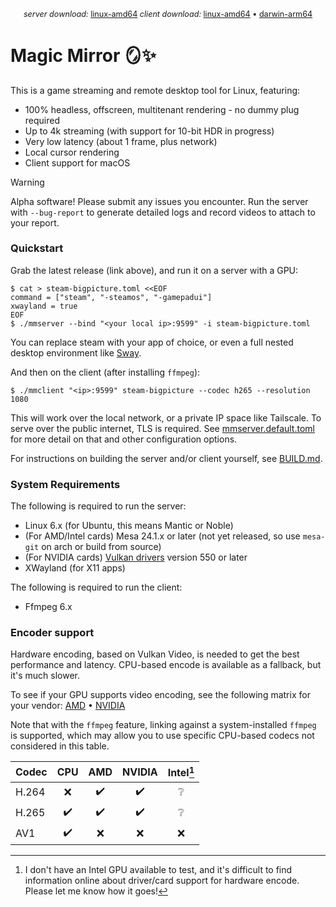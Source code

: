 
<p align="center" style="font-size:0.9em">
<i>server download:</i> <a href="https://github.com/colinmarc/magic-mirror/releases/download/mmserver-v0.3.0/mmserver-v0.3.0-linux-amd64.tar.gz">linux-amd64</a>
<i>client download:</i> <a href="https://github.com/colinmarc/magic-mirror/releases/download/mmclient-v0.3.0/mmclient-v0.3.0-linux-amd64.tar.gz">linux-amd64</a> • <a href="https://github.com/colinmarc/magic-mirror/releases/download/mmclient-v0.3.0/mmclient-v0.3.0-darwin-arm64.tar.gz">darwin-arm64</a>
</p>

# Magic Mirror 🪞✨

This is a game streaming and remote desktop tool for Linux, featuring:

 - 100% headless, offscreen, multitenant rendering - no dummy plug required
 - Up to 4k streaming (with support for 10-bit HDR in progress)
 - Very low latency (about 1 frame, plus network)
 - Local cursor rendering
 - Client support for macOS

> [!WARNING]  
> Alpha software! Please submit any issues you encounter. Run the server with `--bug-report` to generate detailed logs and record videos to attach to your report.

### Quickstart

Grab the latest release (link above), and run it on a server with a GPU:

```shell
$ cat > steam-bigpicture.toml <<EOF
command = ["steam", "-steamos", "-gamepadui"]
xwayland = true
EOF
$ ./mmserver --bind "<your local ip>:9599" -i steam-bigpicture.toml
```

You can replace steam with your app of choice, or even a full nested desktop environment like [Sway](https://swaywm.org/).

And then on the client (after installing `ffmpeg`):

```shell
$ ./mmclient "<ip>:9599" steam-bigpicture --codec h265 --resolution 1080
```

This will work over the local network, or a private IP space like Tailscale. To serve over the public internet, TLS is required. See [mmserver.default.toml](mmserver.default.toml) for more detail on that and other configuration options.

For instructions on building the server and/or client yourself, see [BUILD.md](BUILD.md).


### System Requirements

The following is required to run the server:

 - Linux 6.x (for Ubuntu, this means Mantic or Noble)
 - (For AMD/Intel cards) Mesa 24.1.x or later (not yet released, so use `mesa-git` on arch or build from source)
 - (For NVIDIA cards) [Vulkan drivers](https://developer.nvidia.com/vulkan-driver) version 550 or later
 - XWayland (for X11 apps)

The following is required to run the client:

 - Ffmpeg 6.x

### Encoder support

Hardware encoding, based on Vulkan Video, is needed to get the best performance and latency. CPU-based encode is available as a fallback, but it's much slower.

To see if your GPU supports video encoding, see the following matrix for your vendor: [AMD](https://en.wikipedia.org/wiki/Unified_Video_Decoder#Format_support) • [NVIDIA](https://developer.nvidia.com/video-encode-and-decode-gpu-support-matrix-new)

Note that with the `ffmpeg` feature, linking against a system-installed `ffmpeg` is supported, which may allow you to use specific CPU-based codecs not considered in this table.

| Codec | CPU | AMD | NVIDIA | Intel[^1] |
| ----- | :-: | :-: | :----: | :---: |
| H.264 |  ❌ |  ✔️  |   ✔️    |   ❔  |
| H.265 |  ✔️  |  ✔️  |   ✔️    |   ❔  |
|  AV1  |  ✔️  |  ❌ |   ❌   |   ❌  |

[^1]: I don't have an Intel GPU available to test, and it's difficult to find information online about driver/card support for hardware encode. Please let me know how it goes!
